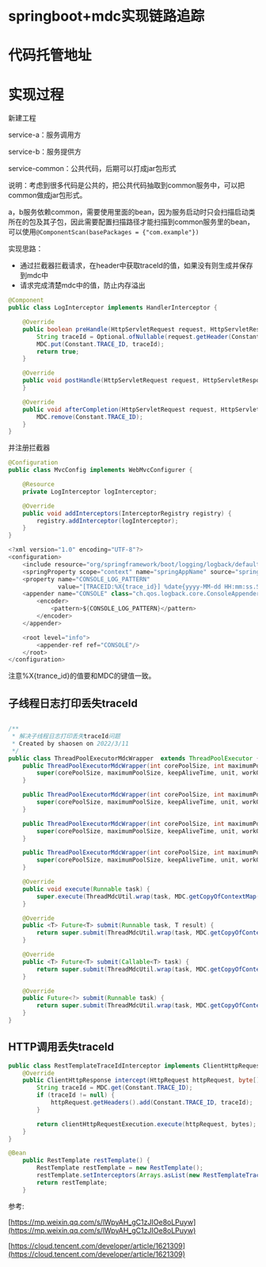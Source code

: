# springboot+mdc实现链路追踪

# 代码托管地址

# 实现过程

新建工程

service-a：服务调用方

service-b：服务提供方

service-common：公共代码，后期可以打成jar包形式

说明：考虑到很多代码是公共的，把公共代码抽取到common服务中，可以把common做成jar包形式。

a，b服务依赖common，需要使用里面的bean，因为服务启动时只会扫描启动类所在的包及其子包，因此需要配置扫描路径才能扫描到common服务里的bean，可以使用`@ComponentScan(basePackages = {"com.example"})`

实现思路：

- 通过拦截器拦截请求，在header中获取traceId的值，如果没有则生成并保存到mdc中
- 请求完成清楚mdc中的值，防止内存溢出

```java
@Component
public class LogInterceptor implements HandlerInterceptor {

    @Override
    public boolean preHandle(HttpServletRequest request, HttpServletResponse response, Object handler) throws Exception {
        String traceId = Optional.ofNullable(request.getHeader(Constant.TRACE_ID)).orElse(TraceIdUtil.getTraceId());
        MDC.put(Constant.TRACE_ID, traceId);
        return true;
    }

    @Override
    public void postHandle(HttpServletRequest request, HttpServletResponse response, Object handler, ModelAndView modelAndView) throws Exception {
    }

    @Override
    public void afterCompletion(HttpServletRequest request, HttpServletResponse response, Object handler, Exception ex) throws Exception {
        MDC.remove(Constant.TRACE_ID);
    }
}
```

并注册拦截器

```java
@Configuration
public class MvcConfig implements WebMvcConfigurer {

    @Resource
    private LogInterceptor logInterceptor;

    @Override
    public void addInterceptors(InterceptorRegistry registry) {
        registry.addInterceptor(logInterceptor);
    }
}
```

```java
<?xml version="1.0" encoding="UTF-8"?>
<configuration>
    <include resource="org/springframework/boot/logging/logback/defaults.xml"/>
    <springProperty scope="context" name="springAppName" source="spring.application.name"/>
    <property name="CONSOLE_LOG_PATTERN"
              value="[TRACEID:%X{trace_id}] %date{yyyy-MM-dd HH:mm:ss.SSS}|${springAppName}|%level|%thread|%clr(%-40.40logger{39})|%line:%message%n"/>
    <appender name="CONSOLE" class="ch.qos.logback.core.ConsoleAppender">
        <encoder>
            <pattern>${CONSOLE_LOG_PATTERN}</pattern>
        </encoder>
    </appender>

    <root level="info">
        <appender-ref ref="CONSOLE"/>
    </root>
</configuration>
```

注意%X{trance_id}的值要和MDC的键值一致。

## ****子线程日志打印丢失traceId****

```java

/**
 * 解决子线程日志打印丢失traceId问题
 * Created by shaosen on 2022/3/11
 */
public class ThreadPoolExecutorMdcWrapper  extends ThreadPoolExecutor {
    public ThreadPoolExecutorMdcWrapper(int corePoolSize, int maximumPoolSize, long keepAliveTime, TimeUnit unit, BlockingQueue<Runnable> workQueue) {
        super(corePoolSize, maximumPoolSize, keepAliveTime, unit, workQueue);
    }

    public ThreadPoolExecutorMdcWrapper(int corePoolSize, int maximumPoolSize, long keepAliveTime, TimeUnit unit, BlockingQueue<Runnable> workQueue, ThreadFactory threadFactory) {
        super(corePoolSize, maximumPoolSize, keepAliveTime, unit, workQueue, threadFactory);
    }

    public ThreadPoolExecutorMdcWrapper(int corePoolSize, int maximumPoolSize, long keepAliveTime, TimeUnit unit, BlockingQueue<Runnable> workQueue, RejectedExecutionHandler handler) {
        super(corePoolSize, maximumPoolSize, keepAliveTime, unit, workQueue, handler);
    }

    public ThreadPoolExecutorMdcWrapper(int corePoolSize, int maximumPoolSize, long keepAliveTime, TimeUnit unit, BlockingQueue<Runnable> workQueue, ThreadFactory threadFactory, RejectedExecutionHandler handler) {
        super(corePoolSize, maximumPoolSize, keepAliveTime, unit, workQueue, threadFactory, handler);
    }

    @Override
    public void execute(Runnable task) {
        super.execute(ThreadMdcUtil.wrap(task, MDC.getCopyOfContextMap()));
    }

    @Override
    public <T> Future<T> submit(Runnable task, T result) {
        return super.submit(ThreadMdcUtil.wrap(task, MDC.getCopyOfContextMap()), result);
    }

    @Override
    public <T> Future<T> submit(Callable<T> task) {
        return super.submit(ThreadMdcUtil.wrap(task, MDC.getCopyOfContextMap()));
    }

    @Override
    public Future<?> submit(Runnable task) {
        return super.submit(ThreadMdcUtil.wrap(task, MDC.getCopyOfContextMap()));
    }
}
```

## **HTTP调用丢失traceId**

```java
public class RestTemplateTraceIdInterceptor implements ClientHttpRequestInterceptor {
    @Override
    public ClientHttpResponse intercept(HttpRequest httpRequest, byte[] bytes, ClientHttpRequestExecution clientHttpRequestExecution) throws IOException {
        String traceId = MDC.get(Constant.TRACE_ID);
        if (traceId != null) {
            httpRequest.getHeaders().add(Constant.TRACE_ID, traceId);
        }

        return clientHttpRequestExecution.execute(httpRequest, bytes);
    }
}
```

```java
@Bean
    public RestTemplate restTemplate() {
        RestTemplate restTemplate = new RestTemplate();
        restTemplate.setInterceptors(Arrays.asList(new RestTemplateTraceIdInterceptor()));
        return restTemplate;
    }
```

参考:

[https://mp.weixin.qq.com/s/lWpyAH_gC1zJIOe8oLPuyw](https://mp.weixin.qq.com/s/lWpyAH_gC1zJIOe8oLPuyw)

[https://cloud.tencent.com/developer/article/1621309](https://cloud.tencent.com/developer/article/1621309)